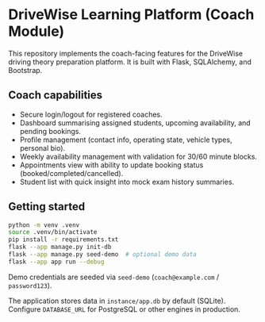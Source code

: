 # DriveWise Learning Platform (Coach Module)

This repository implements the coach-facing features for the DriveWise driving theory preparation platform. It is built with Flask, SQLAlchemy, and Bootstrap.

## Coach capabilities

* Secure login/logout for registered coaches.
* Dashboard summarising assigned students, upcoming availability, and pending bookings.
* Profile management (contact info, operating state, vehicle types, personal bio).
* Weekly availability management with validation for 30/60 minute blocks.
* Appointments view with ability to update booking status (booked/completed/cancelled).
* Student list with quick insight into mock exam history summaries.

## Getting started

```bash
python -m venv .venv
source .venv/bin/activate
pip install -r requirements.txt
flask --app manage.py init-db
flask --app manage.py seed-demo  # optional demo data
flask --app app run --debug
```

Demo credentials are seeded via `seed-demo` (`coach@example.com` / `password123`).

The application stores data in `instance/app.db` by default (SQLite). Configure `DATABASE_URL` for PostgreSQL or other engines in production.
